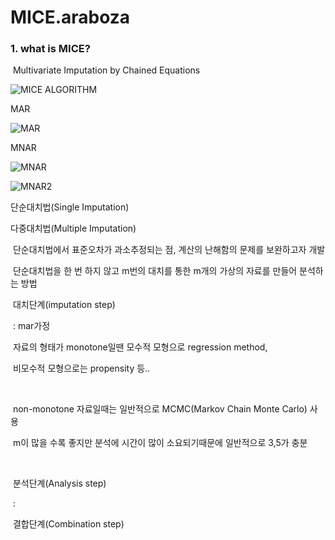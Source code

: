 # MICE.araboza



### 1. what is MICE?

​	Multivariate Imputation by Chained Equations

![MICE ALGORITHM](https://cdn-images-1.medium.com/max/1600/1*Cw4F1pzPug0BT5XNdF_P3Q.png)



MAR



![MAR](https://ssl.pstatic.net/images.se2/smedit/2015/6/20/ib5a2wnze6ksr8.jpg)





MNAR

![MNAR](https://ssl.pstatic.net/images.se2/smedit/2015/6/20/ib5d5wj6rgjy40.jpg)

![MNAR2](https://ssl.pstatic.net/images.se2/smedit/2015/6/20/ib5da0y9k2ydzt.jpg)



단순대치법(Single Imputation)

다중대치법(Multiple Imputation)

​	단순대치법에서 표준오차가 과소추정되는 점, 계산의 난해함의 문제를 보완하고자 개발

​	단순대치법을 한 번 하지 않고 m번의 대치를 통한 m개의 가상의 자료를 만들어 분석하는 방법



​	대치단계(imputation step)

​		: mar가정

​		자료의 형태가 monotone일땐 모수적 모형으로 regression method, 

​		비모수적 모형으로는 propensity 등..

​		

​		non-monotone 자료일때는 일반적으로 MCMC(Markov Chain Monte Carlo) 사용

​		m이 많을 수록 좋지만 분석에 시간이 많이 소요되기때문에 일반적으로 3,5가 충분

​		

​	분석단계(Analysis step)

​		:





​	결합단계(Combination step)



​	
